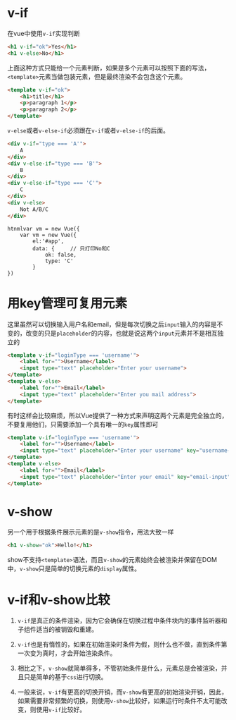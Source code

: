
# v-if

在vue中使用`v-if`实现判断
```html
<h1 v-if="ok">Yes</h1>
<h1 v-else>No</h1>
```

上面这种方式只能给一个元素判断，如果是多个元素可以按照下面的写法，`<template>`元素当做包装元素，但是最终渲染不会包含这个元素。

```html
<template v-if="ok">
    <h1>title</h1>
    <p>paragraph 1</p>
    <p>paragraph 2</p>
</template>
```

`v-else`或者`v-else-if`必须跟在`v-if`或者`v-else-if`的后面。

```html
<div v-if="type === 'A'">
    A
</div>
<div v-else-if="type === 'B'">
    B
</div>
<div v-else-if="type === 'C'">
    C
</div>
<div v-else>
    Not A/B/C
</div>
```   

```
htnmlvar vm = new Vue({
    var vm = new Vue({
        el:'#app',
        data: {     // 只打印No和C
            ok: false,
            type: 'C'
        }
})
```

# 用key管理可复用元素

这里虽然可以切换输入用户名和email，但是每次切换之后`input`输入的内容是不变的，改变的只是`placeholder`的内容，也就是说这两个`input`元素并不是相互独立的

```html
<template v-if="loginType === 'username'">
    <label for="">Username</label>
    <input type="text" placeholder="Enter your username">
</template>
<template v-else>
    <label for="">Email</label>
    <input type="text" placeholder="Enter you mail address">
</template>
```

有时这样会比较麻烦，所以Vue提供了一种方式来声明这两个元素是完全独立的，不要复用他们，只需要添加一个具有唯一的`key`属性即可

```html
<template v-if="loginType === 'username'">
    <label for="">Username</label>
    <input type="text" placeholder="Enter your username" key="username-input">
</template>
<template v-else>
    <label for="">Email</label>
    <input type="text" placeholder="Enter your email" key="email-input">
</template>
```

# v-show

另一个用于根据条件展示元素的是`v-show`指令，用法大致一样

```html
<h1 v-show="ok">Hello!</h1>
```

show不支持`<template>`语法，而且`v-show`的元素始终会被渲染并保留在DOM中，`v-show`只是简单的切换元素的`display`属性。

# v-if和v-show比较

1. `v-if`是真正的条件渲染，因为它会确保在切换过程中条件块内的事件监听器和子组件适当的被销毁和重建。

2. `v-if`也是有惰性的，如果在初始渲染时条件为假，则什么也不做，直到条件第一次变为真时，才会开始渲染条件。

3.  相比之下，`v-show`就简单得多，不管初始条件是什么，元素总是会被渲染，并且只是简单的基于`css`进行切换。

4. 一般来说，`v-if`有更高的切换开销，而`v-show`有更高的初始渲染开销，因此，如果需要非常频繁的切换，则使用`v-show`比较好，如果运行时条件不太可能改变，则使用`v-if`比较好。